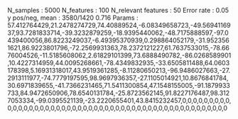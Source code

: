 N_samples                     : 5000
N_features                    : 100
N_relevant features           : 50
Error rate                    : 0.05
y pos/neg, mean               : 3580/1420 0.716
Params                        : 57.412764429,21.2478274729,74.40889524,-6.08349658723,-49.5694116937,93.7281833714,-39.3232879259,-18.9395440062,-48.7175888597,-97.0439400056,86.8223249037,-6.49395370939,0.298864052179,-31.9523561621,86.9223801796,-72.2569931363,78.2372121227,61.7637533015,-78.6676004526,-11.5185608062,2.61829101399,73.6888490782,-86.0268589901,10.4227314959,44.0095268661,-78.4349832935,-33.6505811488,64.0603178398,5.16931318017,43.9519361285,-8.11280650213,-96.9486027663,-27.2913111977,-74.7779197595,98.9697936357,-27.1105014921,10.8676841784,30.6971839655,-41.7366231465,71.5411300854,47.1548155005,-91.1879933733,84.9472650906,78.6540131784,-25.8723562145,91.8227176487,98.3127053334,-99.0395521139,-23.2220655401,43.8415232457,0,0,0,0,0,0,0,0,0,0,0,0,0,0,0,0,0,0,0,0,0,0,0,0,0,0,0,0,0,0,0,0,0,0,0,0,0,0,0,0,0,0,0,0,0,0,0,0,0,0
